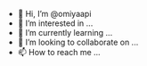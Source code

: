 - 👋 Hi, I’m @omiyaapi
- 👀 I’m interested in ...
- 🌱 I’m currently learning ...
- 💞️ I’m looking to collaborate on ...
- 📫 How to reach me ...

<!---
omiyaapi/omiyaapi is a ✨ special ✨ repository because its `README.md` (this file) appears on your GitHub profile.
You can click the Preview link to take a look at your changes.
--->
